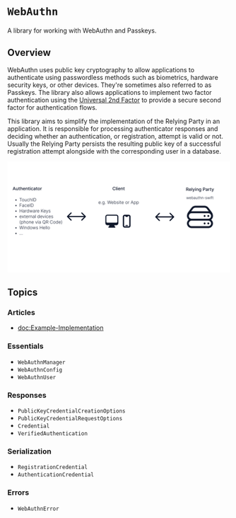 # ``WebAuthn``

A library for working with WebAuthn and Passkeys.

## Overview

WebAuthn uses public key cryptography to allow applications to authenticate using passwordless methods
such as biometrics, hardware security keys, or other devices. They're sometimes also referred to as Passkeys. The library also allows applications to implement two factor authentication using the [Universal 2nd Factor](https://en.wikipedia.org/wiki/Universal_2nd_Factor) to provide a secure second factor for authentication flows.

This library aims to simplify the implementation of the Relying Party in an application. It is responsible
for processing authenticator responses and deciding whether an authentication, or registration, attempt is valid
or not. Usually the Relying Party persists the resulting public key of a successful registration attempt alongside with
the corresponding user in a database.

![Graphic explaining WebAuthn parties](overview.svg)

## Topics

### Articles

- <doc:Example-Implementation>

### Essentials

- ``WebAuthnManager``
- ``WebAuthnConfig``
- ``WebAuthnUser``

### Responses

- ``PublicKeyCredentialCreationOptions``
- ``PublicKeyCredentialRequestOptions``
- ``Credential``
- ``VerifiedAuthentication``

### Serialization

- ``RegistrationCredential``
- ``AuthenticationCredential``

### Errors

- ``WebAuthnError``
